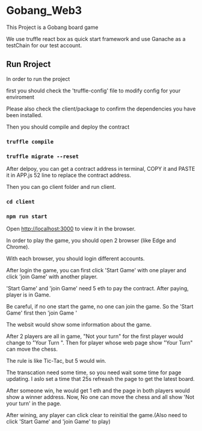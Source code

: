 # Gobang_Web3

This Project is a Gobang board game

We use truffle react box as quick start framework and use Ganache as a testChain for our test account.

## Run Rroject

In order to run the project

first you should check the 'truffle-config' file to modify config for your enviroment

Please also check the client/package to confirm the dependencies you have been installed.

Then you should compile and deploy the contract


### `truffle compile`

### `truffle migrate --reset`


After delpoy, you can get a contract address in terminal, COPY it and PASTE it in APP.js 52 line to replace the contract address. 

Then you can go client folder and run client.

### `cd client`

### `npm run start`

Open [http://localhost:3000](http://localhost:3000) to view it in the browser.

In order to play the game, you should open 2 browser (like Edge and Chrome).

With each browser, you should login different accounts.

After login the game, you can first click 'Start Game' with one player and click 'join Game' with another player.

'Start Game' and 'join Game' need 5 eth to pay the contract. After paying, player is in Game.

Be careful, if no one start the game, no one can join the game. So the 'Start Game' first then 'join Game '

The websit would show some information about the game.

After 2 players are all in game, "Not your turn" for the first player would change to  "Your Turn ". Then for player whose web page show "Your Turn" can move the chess.

The rule is like Tic-Tac, but 5 would win.

The transcation need some time, so you need wait some time for page updating. I aslo set a time that 25s refreash the page to get the latest board. 

After someone win, he would get 1 eth and the page in both players would show a winner address.  Now, No one  can move the chess and all show 'Not your turn' in the page.

After wining, any player can click clear to reinitial the game.(Also need to click 'Start Game' and 'join Game' to play)



